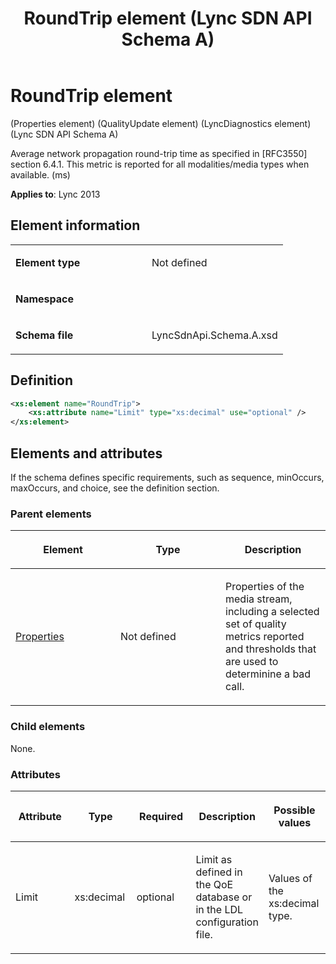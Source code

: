 ﻿---
title: RoundTrip element  (Lync SDN API Schema A)
TOCTitle: RoundTrip element
ms:assetid: a6cb4bf8-c2eb-4dd7-8d8b-df707c476aac
ms:mtpsurl: https://msdn.microsoft.com/en-us/library/Dn439265(v=office.15)
ms:contentKeyID: 57261001
ms.date: 07/24/2014
mtps_version: v=office.15
dev_langs:
- xml
---

# RoundTrip element 

(Properties element) (QualityUpdate element) (LyncDiagnostics element) (Lync SDN API Schema A)

Average network propagation round-trip time as specified in \[RFC3550\] section 6.4.1. This metric is reported for all modalities/media types when available. (ms)


**Applies to**: Lync 2013

## Element information

<table>
<colgroup>
<col style="width: 50%" />
<col style="width: 50%" />
</colgroup>
<tbody>
<tr class="odd">
<td><p><strong>Element type</strong></p></td>
<td><p>Not defined</p></td>
</tr>
<tr class="even">
<td><p><strong>Namespace</strong></p></td>
<td><p></p></td>
</tr>
<tr class="odd">
<td><p><strong>Schema file</strong></p></td>
<td><p>LyncSdnApi.Schema.A.xsd</p></td>
</tr>
</tbody>
</table>


## Definition

```xml
<xs:element name="RoundTrip">
    <xs:attribute name="Limit" type="xs:decimal" use="optional" />
</xs:element>
```

## Elements and attributes

If the schema defines specific requirements, such as sequence, minOccurs, maxOccurs, and choice, see the definition section.

### Parent elements

<table>
<colgroup>
<col style="width: 33%" />
<col style="width: 33%" />
<col style="width: 33%" />
</colgroup>
<thead>
<tr class="header">
<th><p>Element</p></th>
<th><p>Type</p></th>
<th><p>Description</p></th>
</tr>
</thead>
<tbody>
<tr class="odd">
<td><p><a href="properties-element-qualityupdate-element-sdn-api-schema-a.md">Properties</a></p></td>
<td><p>Not defined</p></td>
<td><p>Properties of the media stream, including a selected set of quality metrics reported and thresholds that are used to determinine a bad call.</p></td>
</tr>
</tbody>
</table>


### Child elements

None.

### Attributes

<table>
<colgroup>
<col style="width: 20%" />
<col style="width: 20%" />
<col style="width: 20%" />
<col style="width: 20%" />
<col style="width: 20%" />
</colgroup>
<thead>
<tr class="header">
<th><p>Attribute</p></th>
<th><p>Type</p></th>
<th><p>Required</p></th>
<th><p>Description</p></th>
<th><p>Possible values</p></th>
</tr>
</thead>
<tbody>
<tr class="odd">
<td><p>Limit</p></td>
<td><p>xs:decimal</p></td>
<td><p>optional</p></td>
<td><p>Limit as defined in the QoE database or in the LDL configuration file.</p></td>
<td><p>Values of the xs:decimal type.</p></td>
</tr>
</tbody>
</table>

